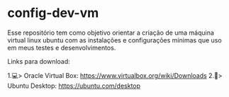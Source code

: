 # config-dev-vm
Esse repositório tem como objetivo orientar a criação de uma máquina virtual linux ubuntu com as instalações e configurações mínimas que uso em meus testes e desenvolvimentos.

Links para download:

  1.💻> Oracle Virtual Box: https://www.virtualbox.org/wiki/Downloads
  2.🐧> Ubuntu Desktop: https://ubuntu.com/desktop


